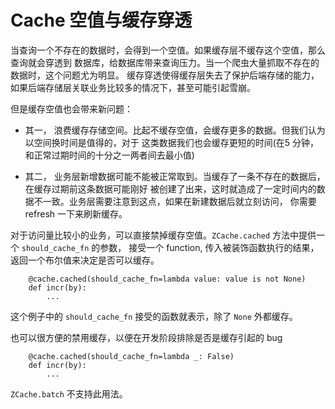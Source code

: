 # Cache 空值与缓存穿透

当查询一个不存在的数据时，会得到一个空值。如果缓存层不缓存这个空值，那么查询就会穿透到
数据库，给数据库带来查询压力。当一个爬虫大量抓取不存在的数据时，这个问题尤为明显。
缓存穿透使得缓存层失去了保护后端存储的能力，如果后端存储层关联业务比较多的情况下，甚至可能引起雪崩。

但是缓存空值也会带来新问题：

- 其一， 浪费缓存存储空间。比起不缓存空值，会缓存更多的数据。但我们认为以空间换时间是值得的，对于
这类数据我们也会缓存更短的时间(在5 分钟，和正常过期时间的十分之一两者间去最小值)

- 其二， 业务层新增数据可能不能被正常取到。当缓存了一条不存在的数据后，在缓存过期前这条数据可能刚好
被创建了出来，这时就造成了一定时间内的数据不一致。业务层需要注意到这点，如果在新建数据后就立刻访问，
你需要 refresh 一下来刷新缓存。

对于访问量比较小的业务，可以直接禁掉缓存空值。`ZCache.cached` 方法中提供一个 `should_cache_fn` 的参数，
接受一个 function, 传入被装饰函数执行的结果，返回一个布尔值来决定是否可以缓存。

```
    @cache.cached(should_cache_fn=lambda value: value is not None)
    def incr(by):
        ...
```
这个例子中的 `should_cache_fn` 接受的函数就表示，除了 `None` 外都缓存。

也可以很方便的禁用缓存，以便在开发阶段排除是否是缓存引起的 bug

```
    @cache.cached(should_cache_fn=lambda _: False)
    def incr(by):
        ...
```

`ZCache.batch` 不支持此用法。
